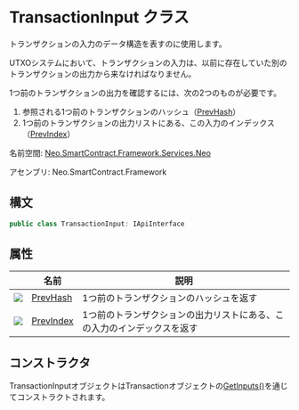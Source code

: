 # TransactionInput クラス

トランザクションの入力のデータ構造を表すのに使用します。

UTXOシステムにおいて、トランザクションの入力は、以前に存在していた別のトランザクションの出力から来なければなりません。

1つ前のトランザクションの出力を確認するには、次の2つのものが必要です。

1.  参照される1つ前のトランザクションのハッシュ（[PrevHash](TransactionInput/PrevHash.md)）
2.  1つ前のトランザクションの出力リストにある、この入力のインデックス（[PrevIndex](TransactionInput/PrevIndex.md)）

名前空間: [Neo.SmartContract.Framework.Services.Neo](../neo.md)

アセンブリ: Neo.SmartContract.Framework

## 構文

```c#
public class TransactionInput: IApiInterface
```

## 属性

| | 名前 | 説明 |
| ---------------------------------------- | ---------------------------------------- | ---------------------- |
| ![](https://i-msdn.sec.s-msft.com/dynimg/IC74937.jpeg) | [PrevHash](TransactionInput/PrevHash.md) | 1つ前のトランザクションのハッシュを返す            |
| ![](https://i-msdn.sec.s-msft.com/dynimg/IC74937.jpeg) | [PrevIndex](TransactionInput/PrevIndex.md) | 1つ前のトランザクションの出力リストにある、この入力のインデックスを返す |

## コンストラクタ

TransactionInputオブジェクトはTransactionオブジェクトの[GetInputs()](Transaction/GetInputs.md)を通じてコンストラクトされます。
